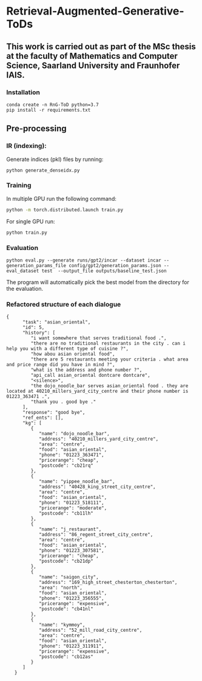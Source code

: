 # Retrieval-Augmented-Generative-ToDs

## This work is carried out as part of the MSc thesis at the faculty of Mathematics and Computer Science, Saarland University and Fraunhofer IAIS.

### Installation
```
conda create -n RnG-ToD python=3.7
pip install -r requirements.txt
```

## Pre-processing
### IR (indexing):
Generate indices (pkl) files by running:
```
python generate_denseidx.py
```

### Training
In multiple GPU run the following command:
```bash
python -m torch.distributed.launch train.py
```
For single GPU run:
```
python train.py
```


### Evaluation
```
python eval.py --generate runs/gpt2/incar --dataset incar --generation_params_file config/gpt2/generation_params.json --eval_dataset test  --output_file outputs/baseline_test.json
```
The program will automatically pick the best model from the directory for the evaluation.

### Refactored structure of each dialogue
```
{
      "task": "asian_oriental",
      "id": 5,
      "history": [
         "i want somewhere that serves traditional food .",
         "there are no traditional restaurants in the city . can i help you with a different type of cuisine ?",
         "how abou asian oriental food",
         "there are 5 restaurants meeting your criteria . what area and price range did you have in mind ?",
         "what is the address and phone number ?",
         "api_call asian_oriental dontcare dontcare",
         "<silence>",
         "the dojo_noodle_bar serves asian_oriental food . they are located at 40210_millers_yard_city_centre and their phone number is 01223_363471 .",
         "thank you . good bye ."
      ],
      "response": "good bye",
      "ref_ents": [],
      "kg": [
         {
            "name": "dojo_noodle_bar",
            "address": "40210_millers_yard_city_centre",
            "area": "centre",
            "food": "asian_oriental",
            "phone": "01223_363471",
            "pricerange": "cheap",
            "postcode": "cb21rq"
         },
         {
            "name": "yippee_noodle_bar",
            "address": "40428_king_street_city_centre",
            "area": "centre",
            "food": "asian_oriental",
            "phone": "01223_518111",
            "pricerange": "moderate",
            "postcode": "cb11lh"
         },
         {
            "name": "j_restaurant",
            "address": "86_regent_street_city_centre",
            "area": "centre",
            "food": "asian_oriental",
            "phone": "01223_307581",
            "pricerange": "cheap",
            "postcode": "cb21dp"
         },
         {
            "name": "saigon_city",
            "address": "169_high_street_chesterton_chesterton",
            "area": "north",
            "food": "asian_oriental",
            "phone": "01223_356555",
            "pricerange": "expensive",
            "postcode": "cb41nl"
         },
         {
            "name": "kymmoy",
            "address": "52_mill_road_city_centre",
            "area": "centre",
            "food": "asian_oriental",
            "phone": "01223_311911",
            "pricerange": "expensive",
            "postcode": "cb12as"
         }
      ]
   }
   
```


